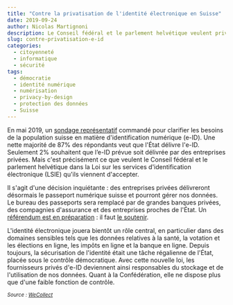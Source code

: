 ```yaml
---
title: "Contre la privatisation de l'identité électronique en Suisse"
date: 2019-09-24
author: Nicolas Martignoni
description: Le Conseil fédéral et le parlement helvétique veulent privatiser l'identité électronique. Il faut stopper cet abandon d'une tâche souveraine de l'État, qui va affaiblir la protection du citoyen.
slug: contre-privatisation-e-id
categories:
  - citoyenneté
  - informatique
  - sécurité
tags:
  - démocratie
  - identité numérique
  - numérisation
  - privacy-by-design
  - protection des données
  - Suisse
---
```

En mai 2019, un [sondage représentatif][2] commandé pour clarifier les besoins de la population suisse en matière d'identification numérique (e-ID). Une nette majorité de 87% des répondants veut que l'État délivre l'e-ID. Seulement 2% souhaitent que l’e-ID prévue soit délivrée par des entreprises privées. Mais c'est précisément ce que veulent le Conseil fédéral et le parlement helvétique dans la Loi sur les services d'identification électronique (LSIE) qu'ils viennent d'accepter.

Il s'agit d'une décision inquiétante : des entreprises privées délivreront désormais le passeport numérique suisse et pourront gérer nos données. Le bureau des passeports sera remplacé par de grandes banques privées, des compagnies d'assurance et des entreprises proches de l'État. Un [référendum est en préparation][1] : il faut [le soutenir][1].

<!--more-->

L'identité électronique jouera bientôt un rôle central, en particulier dans des domaines sensibles tels que les données relatives à la santé, la votation et les élections en ligne, les impôts en ligne et la banque en ligne. Depuis toujours, la sécurisation de l'identité était une tâche régalienne de l'État, placée sous le contrôle démocratique. Avec cette nouvelle loi, les fournisseurs privés d'e-ID deviennent ainsi responsables du stockage et de l'utilisation de nos données. Quant à la Confédération, elle ne dispose plus que d'une faible fonction de contrôle.

<small>_Source : [WeCollect][1]_</small>

[1]: https://passeport-numerique.wecollect.ch/
[2]: https://www.rts.ch/info/suisse/10463402-les-suisses-favorables-a-une-identite-numerique-geree-par-l-etat.html
